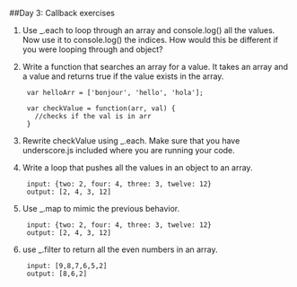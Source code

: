##Day 3: Callback exercises

1. Use _.each to loop through an array and console.log() all the values. Now use it to console.log() the indices. How would this be different if you were looping through and object?

2. Write a function that searches an array for a value. It takes an array and a value and returns true if the value exists in the array.

		var helloArr = ['bonjour', 'hello', 'hola'];
		
		var checkValue = function(arr, val) {
		  //checks if the val is in arr
		}
		
3. Rewrite checkValue using _.each. Make sure that you have underscore.js included where you are running your code.

3. Write a loop that pushes all the values in an object to an array.

		input: {two: 2, four: 4, three: 3, twelve: 12}
		output: [2, 4, 3, 12]

3. Use _.map to mimic the previous behavior. 

		input: {two: 2, four: 4, three: 3, twelve: 12}
		output: [2, 4, 3, 12]
4. use _.filter to return all the even numbers in an array.

		input: [9,8,7,6,5,2]
		output: [8,6,2]
		
